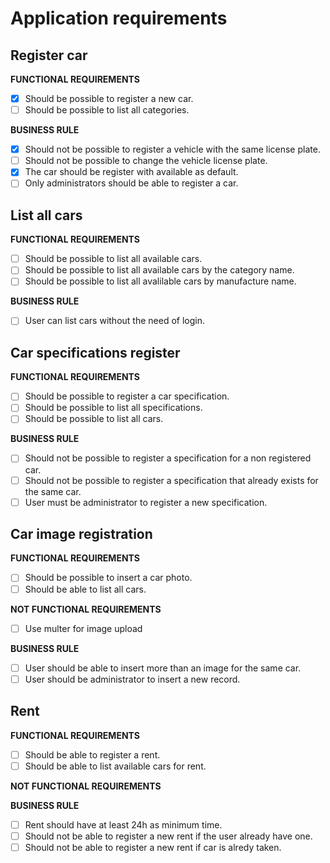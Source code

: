 # Application  requirements

## Register car
**FUNCTIONAL REQUIREMENTS**
- [x] Should be possible to register a new car.
- [ ] Should be possible to list all categories.

**BUSINESS RULE**
- [x] Should not be possible to register a vehicle with the same license plate.
- [ ] Should not be possible to change the vehicle license plate.
- [x] The car should be register with available as default.
- [ ] Only administrators should be able to register a car.

## List all cars

**FUNCTIONAL REQUIREMENTS**
- [ ] Should be possible to list all available cars.
- [ ] Should be possible to list all available cars by the category name.
- [ ] Should be possible to list all avalilable cars by manufacture name.

**BUSINESS RULE**
- [ ] User can list cars without the need of login.

## Car specifications register

**FUNCTIONAL REQUIREMENTS**
- [ ] Should be possible to register a car specification.
- [ ] Should be possible to list all specifications.
- [ ] Should be possible to list all cars.

**BUSINESS RULE**
- [ ] Should not be possible to register a specification for a non registered car.
- [ ] Should not be possible to register a specification that already exists for the same car.
- [ ] User must be administrator to register a new specification.

## Car image registration

**FUNCTIONAL REQUIREMENTS**
- [ ] Should be possible to insert a car photo.
- [ ] Should be able to list all cars.

**NOT FUNCTIONAL REQUIREMENTS**
- [ ] Use multer for image upload

**BUSINESS RULE**
- [ ] User should be able to insert more than an image for the same car.
- [ ] User should be administrator to insert a new record.

## Rent

**FUNCTIONAL REQUIREMENTS**
- [ ] Should be able to register a rent.
- [ ] Should be able to list available cars for rent.

**NOT FUNCTIONAL REQUIREMENTS**

**BUSINESS RULE**
- [ ] Rent should have at least 24h as minimum time.
- [ ] Should not be able to register a new rent if the user already have one.
- [ ] Should not be able to register a new rent if car is alredy taken.